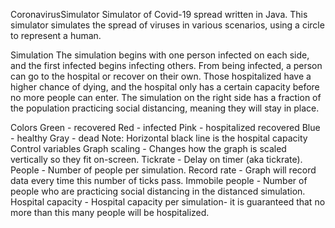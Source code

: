 CoronavirusSimulator
Simulator of Covid-19 spread written in Java. This simulator simulates the spread of viruses in various scenarios, using a circle to represent a human.

Simulation
The simulation begins with one person infected on each side, and the first infected begins infecting others. From being infected, a person can go to the hospital or recover on their own. Those hospitalized have a higher chance of dying, and the hospital only has a certain capacity before no more people can enter. The simulation on the right side has a fraction of the population practicing social distancing, meaning they will stay in place.

Colors
Green - recovered
Red - infected
Pink - hospitalized recovered
Blue - healthy
Gray - dead
Note: Horizontal black line is the hospital capacity
Control variables
Graph scaling - Changes how the graph is scaled vertically so they fit on-screen.
Tickrate - Delay on timer (aka tickrate).
People - Number of people per simulation.
Record rate - Graph will record data every time this number of ticks pass.
Immobile people - Number of people who are practicing social distancing in the distanced simulation.
Hospital capacity - Hospital capacity per simulation- it is guaranteed that no more than this many people will be hospitalized.
